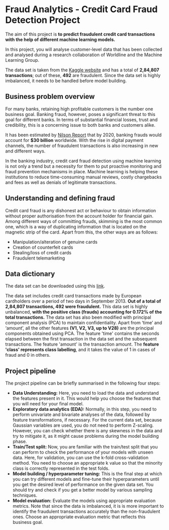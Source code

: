 # Fraud Analytics - Credit Card Fraud Detection Project
The aim of this project is **to predict fraudulent credit card transactions with the help of different machine learning models.**

In this project, you will analyse customer-level data that has been collected and analysed during a research collaboration of Worldline and the Machine Learning Group. 

The data set is taken from the [Kaggle website](https://www.kaggle.com/mlg-ulb/creditcardfraud) and has a total of **2,84,807 transactions**; out of these, **492** are fraudulent. Since the data set is highly imbalanced, it needs to be handled before model building.

## Business problem overview

For many banks, retaining high profitable customers is the number one business goal. Banking fraud, however, poses a significant threat to this goal for different banks. In terms of substantial financial losses, trust and credibility, this is a concerning issue to both banks and customers alike.

  
It has been estimated by [Nilson Report](https://nilsonreport.com/upload/content_promo/The_Nilson_Report_Issue_1164.pdf) that by 2020, banking frauds would account for **$30 billion** worldwide. With the rise in digital payment channels, the number of fraudulent transactions is also increasing in new and different ways. 

In the banking industry, credit card fraud detection using machine learning is not only a trend but a necessity for them to put proactive monitoring and fraud prevention mechanisms in place. Machine learning is helping these institutions to reduce time-consuming manual reviews, costly chargebacks and fees as well as denials of legitimate transactions.

## Understanding and defining fraud

Credit card fraud is any dishonest act or behaviour to obtain information without proper authorisation from the account holder for financial gain. Among different ways of committing frauds, skimming is the most common one, which is a way of duplicating information that is located on the magnetic strip of the card. Apart from this, the other ways are as follows:

-   Manipulation/alteration of genuine cards
-   Creation of counterfeit cards
-   Stealing/loss of credit cards
-   Fraudulent telemarketing

## Data dictionary

The data set can be downloaded using this [link](https://www.kaggle.com/mlg-ulb/creditcardfraud).

The data set includes credit card transactions made by European cardholders over a period of two days in September 2013. **Out of a total of 2,84,807 transactions, 492 were fraudulent.** This data set is highly unbalanced, **with the positive class (frauds) accounting for 0.172% of the total transactions.** The data set has also been modified with principal component analysis (PCA) to maintain confidentiality. Apart from ‘time’ and ‘amount’, all the other features **(V1, V2, V3, up to V28)** are the principal components obtained using PCA. The feature 'time' contains the seconds elapsed between the first transaction in the data set and the subsequent transactions. The feature 'amount' is the transaction amount. The **feature 'class' represents class labelling**, and it takes the value of 1 in cases of fraud and 0 in others.

## Project pipeline

The project pipeline can be briefly summarised in the following four steps:

-   **Data Understanding:** Here, you need to load the data and understand the features present in it. This would help you choose the features that you will need for your final model.
-   **Exploratory data analytics (EDA):** Normally, in this step, you need to perform univariate and bivariate analyses of the data, followed by feature transformations, if necessary. For the current data set, because Gaussian variables are used, you do not need to perform Z-scaling. However, you can check whether there is any skewness in the data and try to mitigate it, as it might cause problems during the model building phase.
-   **Train/Test split:** Now, you are familiar with the train/test split that you can perform to check the performance of your models with unseen data. Here, for validation, you can use the k-fold cross-validation method. You need to choose an appropriate k value so that the minority class is correctly represented in the test folds.
-   **Model building / hyperparameter tuning:** This is the final step at which you can try different models and fine-tune their hyperparameters until you get the desired level of performance on the given data set. You should try and check if you get a better model by various sampling techniques.
-   **Model evaluation:** Evaluate the models using appropriate evaluation metrics. Note that since the data is imbalanced, it is is more important to identify the fraudulent transactions accurately than the non-fraudulent ones. Choose an appropriate evaluation metric that reflects this business goal.

